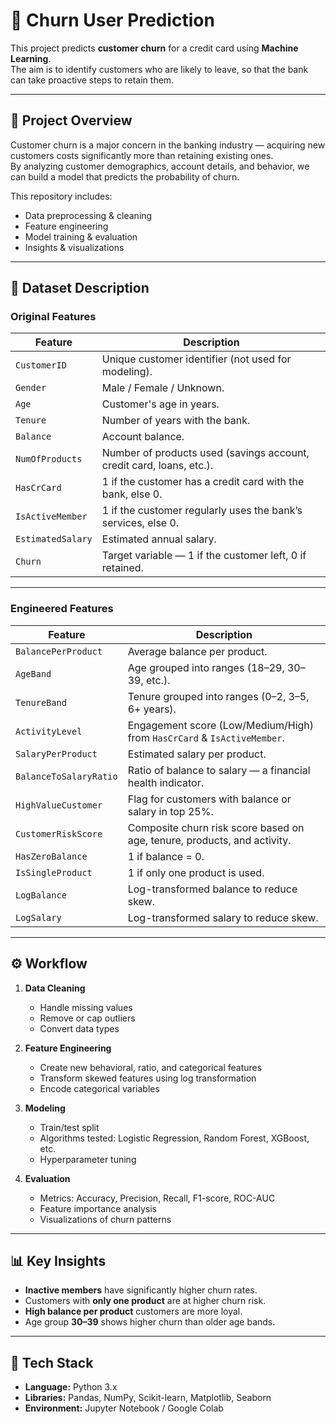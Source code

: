 # 🏦 Churn User Prediction

This project predicts **customer churn** for a credit card  using **Machine Learning**.  
The aim is to identify customers who are likely to leave, so that the bank can take proactive steps to retain them.

---

## 📌 Project Overview
Customer churn is a major concern in the banking industry — acquiring new customers costs significantly more than retaining existing ones.  
By analyzing customer demographics, account details, and behavior, we can build a model that predicts the probability of churn.

This repository includes:
- Data preprocessing & cleaning
- Feature engineering
- Model training & evaluation
- Insights & visualizations

---

## 📂 Dataset Description

### **Original Features**
| Feature           | Description |
|-------------------|-------------|
| `CustomerID`      | Unique customer identifier (not used for modeling). |
| `Gender`          | Male / Female / Unknown. |
| `Age`             | Customer's age in years. |
| `Tenure`          | Number of years with the bank. |
| `Balance`         | Account balance. |
| `NumOfProducts`   | Number of products used (savings account, credit card, loans, etc.). |
| `HasCrCard`       | 1 if the customer has a credit card with the bank, else 0. |
| `IsActiveMember`  | 1 if the customer regularly uses the bank’s services, else 0. |
| `EstimatedSalary` | Estimated annual salary. |
| `Churn`           | Target variable — 1 if the customer left, 0 if retained. |

---

### **Engineered Features**
| Feature                  | Description |
|--------------------------|-------------|
| `BalancePerProduct`      | Average balance per product. |
| `AgeBand`                | Age grouped into ranges (18–29, 30–39, etc.). |
| `TenureBand`             | Tenure grouped into ranges (0–2, 3–5, 6+ years). |
| `ActivityLevel`          | Engagement score (Low/Medium/High) from `HasCrCard` & `IsActiveMember`. |
| `SalaryPerProduct`       | Estimated salary per product. |
| `BalanceToSalaryRatio`   | Ratio of balance to salary — a financial health indicator. |
| `HighValueCustomer`      | Flag for customers with balance or salary in top 25%. |
| `CustomerRiskScore`      | Composite churn risk score based on age, tenure, products, and activity. |
| `HasZeroBalance`         | 1 if balance = 0. |
| `IsSingleProduct`        | 1 if only one product is used. |
| `LogBalance`             | Log-transformed balance to reduce skew. |
| `LogSalary`              | Log-transformed salary to reduce skew. |

---

## ⚙️ Workflow
1. **Data Cleaning**  
   - Handle missing values  
   - Remove or cap outliers  
   - Convert data types  

2. **Feature Engineering**  
   - Create new behavioral, ratio, and categorical features  
   - Transform skewed features using log transformation  
   - Encode categorical variables  

3. **Modeling**  
   - Train/test split  
   - Algorithms tested: Logistic Regression, Random Forest, XGBoost, etc.  
   - Hyperparameter tuning  

4. **Evaluation**  
   - Metrics: Accuracy, Precision, Recall, F1-score, ROC-AUC  
   - Feature importance analysis  
   - Visualizations of churn patterns  

---

## 📊 Key Insights
- **Inactive members** have significantly higher churn rates.  
- Customers with **only one product** are at higher churn risk.  
- **High balance per product** customers are more loyal.  
- Age group **30–39** shows higher churn than older age bands.  

---

## 🚀 Tech Stack
- **Language:** Python 3.x  
- **Libraries:** Pandas, NumPy, Scikit-learn, Matplotlib, Seaborn
- **Environment:** Jupyter Notebook / Google Colab  


